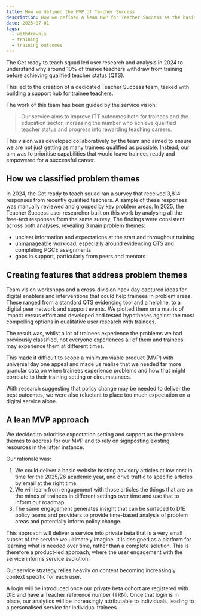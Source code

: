 ```yaml
---
title: How we defined the MVP of Teacher Success
description: How we defined a lean MVP for Teacher Success as the basis of learning the trainee experience.
date: 2025-07-01
tags:
  - withdrawals
  - training
  - training outcomes
---
```


The Get ready to teach squad led user research and analysis in 2024 to understand why around 10% of trainee teachers withdraw from training before achieving qualified teacher status (QTS).

This led to the creation of a dedicated Teacher Success team, tasked with building a support hub for trainee teachers.  

The work of this team has been guided by the service vision:

>Our service aims to improve ITT outcomes both for trainees and the education sector, increasing the number who achieve qualified teacher status and progress into rewarding teaching careers.

This vision was developed collaboratively by the team and aimed to ensure we are not just getting as many trainees qualified as possible. Instead, our aim was to prioritise capabilities that would leave trainees ready and empowered for a successful career.  

## How we classified problem themes

In 2024, the Get ready to teach squad ran a survey that received 3,814 responses from recently qualified teachers. A sample of these responses was manually reviewed and grouped by key problem areas. In 2025, the Teacher Success user researcher built on this work by analysing all the free-text responses from the same survey.
The findings were consistent across both analyses, revealing 3 main problem themes:

- unclear information and expectations at the start and throughout training
- unmanageable workload, especially around evidencing QTS and completing PGCE assignments
- gaps in support, particularly from peers and mentors

## Creating features that address problem themes

Team vision workshops and a cross-division hack day captured ideas for digital enablers and interventions that could help trainees in problem areas. These ranged from a standard QTS evidencing tool and a helpline, to a digital peer network and support events. We plotted them on a matrix of impact versus effort and developed and tested hypotheses against the most compelling options in qualitative user research with trainees.  

The result was, whilst a lot of trainees experience the problems we had previously classified, not everyone experiences all of them and trainees may experience them at different times.

This made it difficult to scope a minimum viable product (MVP) with universal day one appeal and made us realise that we needed far more granular data on when trainees experience problems and how that might correlate to their training setting or circumstances.

With research suggesting that policy change may be needed to deliver the best outcomes, we were also reluctant to place too much expectation on a digital service alone.  

## A lean MVP approach

We decided to prioritise expectation setting and support as the problem themes to address for our MVP and to rely on signposting existing resources in the latter instance.

Our rationale was:

1. We could deliver a basic website hosting advisory articles at low cost in time for the 2025/26 academic year, and drive traffic to specific articles by email at the right time.  
2. We will learn from engagement with those articles the things that are on the minds of trainees in different settings over time and use that to inform our roadmap.
3. The same engagement generates insight that can be surfaced to DfE policy teams and providers to provide time-based analysis of problem areas and potentially inform policy change.

This approach will deliver a service into private beta that is a very small subset of the service we ultimately imagine. It is designed as a platform for learning what is needed over time, rather than a complete solution. This is therefore a product-led approach, where the user engagement with the service informs service evolution.  

Our service strategy relies heavily on content becoming increasingly context specific for each user.

A login will be introduced once our private beta cohort are registered with DfE and have a Teacher reference number (TRN). Once that login is in place, our analytics will be increasingly attributable to individuals, leading to a personalised service for individual trainees.
